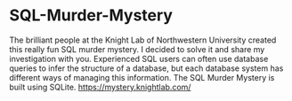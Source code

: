 # SQL-Murder-Mystery
The brilliant people at the Knight Lab of Northwestern University created this really fun SQL murder mystery. 
I decided to solve it and share my investigation with you. 
Experienced SQL users can often use database queries to infer the structure of a database, 
but each database system has different ways of managing this information. 
The SQL Murder Mystery is built using SQLite.
https://mystery.knightlab.com/
